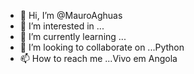 - 👋 Hi, I’m @MauroAghuas
- 👀 I’m interested in ...
- 🌱 I’m currently learning ...
- 💞️ I’m looking to collaborate on ...Python
- 📫 How to reach me ...Vivo em Angola

<!---
MauroAghuas/MauroAghuas is a ✨ special ✨ repository because its `README.md` (this file) appears on your GitHub profile.
You can click the Preview link to take a look at your changes.
--->
